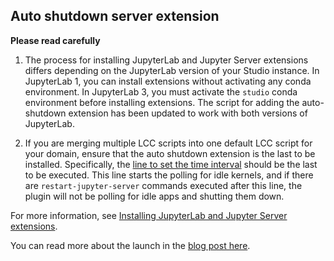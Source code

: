 ## Auto shutdown server extension

**Please read carefully**

1. The process for installing JupyterLab and Jupyter Server extensions differs depending on the JupyterLab version of your Studio instance. In JupyterLab 1, you can install extensions without activating any conda environment. In JupyterLab 3, you must activate the `studio` conda environment before installing extensions. The script for adding the auto-shutdown extension has been updated to work with both versions of JupyterLab. 

2. If you are merging multiple LCC scripts into one default LCC script for your domain, ensure that the auto shutdown extension is the last to be installed. Specifically, the [line to set the time interval](https://github.com/durgasury/sagemaker-studio-lifecycle-config-examples/blob/update-plugin-readme/scripts/install-autoshutdown-server-extension/on-jupyter-server-start.sh#L75) should be the last to be executed. This line starts the polling for idle kernels, and if there are `restart-jupyter-server` commands executed after this line, the plugin will not be polling for idle apps and shutting them down.

For more information, see [Installing JupyterLab and Jupyter Server extensions](https://docs.aws.amazon.com/sagemaker/latest/dg/studio-jl.html#studio-jl-install).

You can read more about the launch in the [blog post here](https://aws.amazon.com/blogs/machine-learning/amazon-sagemaker-studio-and-sagemaker-notebook-instance-now-come-with-jupyterlab-3-notebooks-to-boost-developer-productivity/). 
